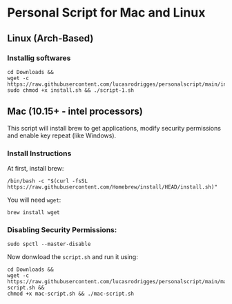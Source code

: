 # Personal Script for Mac and Linux

## Linux (Arch-Based)

### Installig softwares

```
cd Downloads && 
wget -c https://raw.githubusercontent.com/lucasrodrigges/personalscript/main/install.sh
sudo chmod +x install.sh && ./script-1.sh

``` 


## Mac (10.15+ - intel processors)
This script will install brew to get applications, modify security permissions and enable key repeat (like Windows).

### Install Instructions

At first, install brew:
```
/bin/bash -c "$(curl -fsSL https://raw.githubusercontent.com/Homebrew/install/HEAD/install.sh)"

```

You will need `wget`:
```
brew install wget

```

### Disabling Security Permissions:
```
sudo spctl --master-disable

```

Now donwload the `script.sh` and run it using:
```
cd Downloads && 
wget -c https://raw.githubusercontent.com/lucasrodrigges/personalscript/main/mac-script.sh && 
chmod +x mac-script.sh && ./mac-script.sh

```
